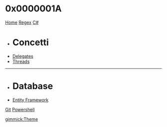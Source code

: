 # 0x0000001A
[Home](index.md)
[Regex](regex/regex.md)
[C#]()

  * # Concetti
  * [Delegates](csharp/delegates/delegates.md)
  * [Threads](csharp/threads/async.md)
  - - - -
  * # Database
  * [Entity Framework](database/entityframework.md)
  
[Git](git/git.md)
[Powershell](powershell/powershell.md)


[gimmick:Theme](cosmo)
